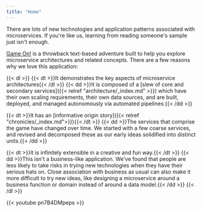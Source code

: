 ```yaml
---
title: "Home"
---
```

There are lots of new technologies and application patterns associated with
microservices. If you're like us, learning from reading someone's sample just
isn't enough.

[Game On!](https://gameontext.org/) is a throwback text-based adventure built to
help you explore microservice architectures and related concepts.
There are a few reasons why we love this application:

{{< dl >}}
{{< dt >}}It demonstrates the key aspects of microservice architectures{{< /dl >}}
{{< dd >}}It is composed of a [slew of core and secondary services]({{< relref "architecture/_index.md" >}}) which
have their own scaling requirements, their own data sources, and are built,
deployed, and managed autonomously via automated pipelines.{{< /dd >}}

{{< dt >}}It has an [informative origin story]({{< relref "chronicles/_index.md">}}){{< /dt >}}
{{< dd >}}The services that comprise the game have changed over time. We started with a
few coarse services, and revised and decomposed these as our early ideas
solidified into distinct units.{{< /dd >}}

{{< dt >}}It is infinitely extensible in a creative and fun way.{{< /dt >}}
{{< dd >}}This isn't a business-like application. We've found that people are less
likely to take risks in trying new technologies when they have their serious hats
on. Close association with business as usual can also make it more difficult to try
new ideas, like designing a microservice around a business function or domain instead
of around a data model.{{< /dd >}}
{{< /dl >}}

{{< youtube pn7B4DMpeps >}}